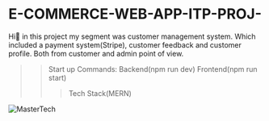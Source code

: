 # E-COMMERCE-WEB-APP-ITP-PROJ-
Hi👋 in this project my segment was customer management system. 
Which included a payment system(Stripe), customer feedback and customer profile. Both from customer and admin point of view.
>>Start up Commands: Backend(npm run dev) Frontend(npm run start)
>>>Tech Stack(MERN)

![MasterTech](https://github.com/KOTTAGENVH/E-COMMERCE-WEB-APP-ITP-PROJ-/assets/87430226/1f2369f9-e064-4f22-9e6b-4bb7870b57ab)
